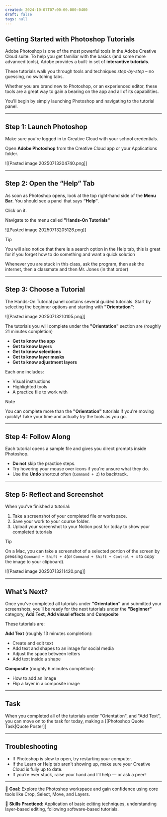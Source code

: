 ```yaml
---
created: 2024-10-07T07:00:00.000-0400
draft: false
tags: null
---
```


## Getting Started with Photoshop Tutorials

Adobe Photoshop is one of the most powerful tools in the Adobe Creative Cloud suite. To help you get familiar with the basics (and some more advanced tools), Adobe provides a built-in set of **interactive tutorials**.

These tutorials walk you through tools and techniques *step-by-step* – no guessing, no switching tabs.

Whether you are brand new to Photoshop, or an experienced editor, these tools are a great way to gain a bearing on the app and all of its capabilities.

You'll begin by simply launching Photoshop and navigating to the tutorial panel.

---

## Step 1: Launch Photoshop

Make sure you're logged in to Creative Cloud with your school credentials.

Open **Adobe Photoshop** from the Creative Cloud app or your Applications folder.

![[Pasted image 20250713204740.png]]

---

## Step 2: Open the “Help” Tab

As soon as Photoshop opens, look at the top right-hand side of the **Menu Bar**. You should see a panel that says **“Help”**.

Click on it.

Navigate to the menu called **"Hands-On Tutorials"**

![[Pasted image 20250713205126.png]]

> [!TIP]
> You will also notice that there is a search option in the Help tab, this is great for if you forget how to do something and want a quick solution
>
> Whenever you are stuck in this class, ask the program, then ask the internet, then a classmate and then Mr. Jones (in that order)

---

## Step 3: Choose a Tutorial

The Hands-On Tutorial panel contains several guided tutorials. Start by selecting the beginner options and starting with **"Orientation"**:

![[Pasted image 20250713210105.png]]

The tutorials you will complete under the **"Orientation"** section are (roughly 21 minutes completion)
- **Get to know the app**
- **Get to know layers**
- **Get to know selections**
- **Get to know layer masks**
- **Get to know adjustment layers**

Each one includes:
- Visual instructions
- Highlighted tools
- A practice file to work with


> [!NOTE]
> You can complete more than the **"Orientation"** tutorials if you're moving quickly! Take your time and actually *try* the tools as you go. 

---

## Step 4: Follow Along

Each tutorial opens a sample file and gives you direct prompts inside Photoshop.

- **Do not** skip the practice steps.
- Try hovering your mouse over icons if you're unsure what they do.
- Use the **Undo** shortcut often (`Command + Z`) to backtrack.

---

## Step 5: Reflect and Screenshot

When you've finished a tutorial:
1. Take a screenshot of your completed file or workspace.
2. Save your work to your course folder.
3. Upload your screenshot to your Notion post for today to show your completed tutorials

> [!TIP]
> On a Mac, you can take a screenshot of a selected portion of the screen by pressing `Command + Shift + 4`(or `Command + Shift + Control + 4` to copy the image to your clipboard).

![[Pasted image 20250713211420.png]]

---

## What’s Next?

Once you’ve completed all tutorials under **"Orientation"** and submitted your screenshots, you’ll be ready for the next tutorials under the **"Beginner"** category, **Add Text**, **Add visual effects** and **Composite**

These tutorials are:

**Add Text** (roughly 13 minutes completion):
- Create and edit text
- Add text and shapes to an image for social media
- Adjust the space between letters
- Add text inside a shape

**Composite** (roughly 6 minutes completion):
- How to add an image
- Flip a layer in a composite image


---
## Task
When you completed all of the tutorials under "Orientation", and "Add Text", you can move on to the task for today, making a [[Photoshop Quote Task|Quote Poster]]

---

## Troubleshooting

- If Photoshop is slow to open, try restarting your computer.
- If the Learn or Help tab aren’t showing up, make sure your Creative Cloud is fully up to date.
- If you’re ever stuck, raise your hand and I’ll help — or ask a peer!

---

🎯 **Goal:** Explore the Photoshop workspace and gain confidence using core tools like Crop, Select, Move, and Layers.

🧠 **Skills Practiced:** Application of basic editing techniques, understanding layer-based editing, following software-based tutorials.